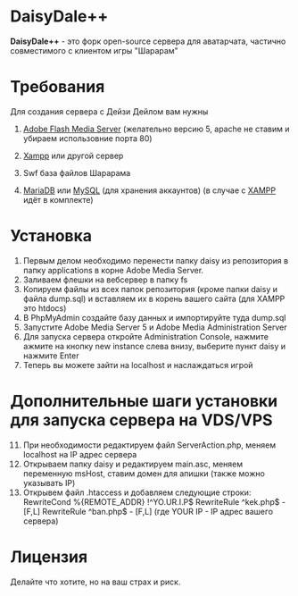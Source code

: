 # DaisyDale++

**DaisyDale++** - это форк open-source сервера для аватарчата, частично совместимого с клиентом игры "Шарарам"

# Требования
Для создания сервера с Дейзи Дейлом вам нужны

1. [Adobe Flash Media Server](https://adobe.ly/2GY8WUp) (желательно версию 5, apache не ставим и убираем использовние порта 80)

2. [Xampp](https://bit.ly/2TgobyD) или другой сервер

3. Swf база файлов Шарарама 

4. [MariaDB](https://mariadb.org/download/) или [MySQL](https://dev.mysql.com/downloads/mysql/) (для хранения аккаунтов) (в случае с [XAMPP](https://bit.ly/2TgobyD) идёт в комплекте)

# Установка

1. Первым делом необходимо перенести папку daisy из репозитория в папку applications в корне Adobe Media Server.
2. Заливаем флешки на вебсервер в папку fs
4. Копируем файлы из всех папок репозитория (кроме папки daisy и файла dump.sql) и вставляем их в корень вашего сайта (для XAMPP это htdocs)
7. В PhpMyAdmin создайте базу данных и импортируйте туда dump.sql
8. Запустите Adobe Media Server 5 и Adobe Media Administration Server
9. Для запуска сервера откройте Administration Console, нажмите ажмите на кнопку new instance слева внизу, выберите пункт daisy и нажмите Enter
10. Теперь вы можете зайти на localhost и наслаждаться игрой

# Дополнительные шаги установки для запуска сервера на VDS/VPS
11. При необходимости редактируем файл ServerAction.php, меняем localhost на IP адрес сервера
12. Открываем папку daisy и редактируем main.asc, меняем переменную msHost, ставим домен для апишки (также можно указывать IP)
14. Открывем файл .htaccess и добавляем следующие строки:
    RewriteCond %{REMOTE_ADDR} !^YO\.UR\.I\.P$
    RewriteRule ^kek\.php$ - [F,L]
    RewriteRule ^ban\.php$ - [F,L]
(где YOUR IP - IP адрес вашего сервера)

# Лицензия

Делайте что хотите, но на ваш страх и риск.
